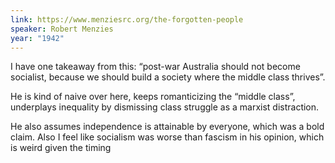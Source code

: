 ```yaml
---
link: https://www.menziesrc.org/the-forgotten-people
speaker: Robert Menzies
year: "1942"
---
```


I have one takeaway from this: “post-war Australia should not become socialist, because we should build a society where the middle class thrives”.

He is kind of naive over here, keeps romanticizing the “middle class”, underplays inequality by dismissing class struggle as a marxist distraction.

He also assumes independence is attainable by everyone, which was a bold claim. Also I feel like socialism was worse than fascism in his opinion, which is weird given the timing